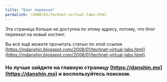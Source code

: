 ```yaml
---
title: "Блог переехал"
permalink: /2008/01/technet-virtual-labs.html
---
```

Эта страница больше не доступна по этому адресу, потому, что блог переехал на новый хостинг.

Вы всё ещё можете прочитать статью по этой ссылке [https://mdanshin.blogspot.com/2008/01/technet-virtual-labs.html](https://mdanshin.blogspot.com/2008/01/technet-virtual-labs.html).

### Но лучше зайдите на главную страницу [https://danshin.ms](https://danshin.ms) и воспользуйтесь поиском.